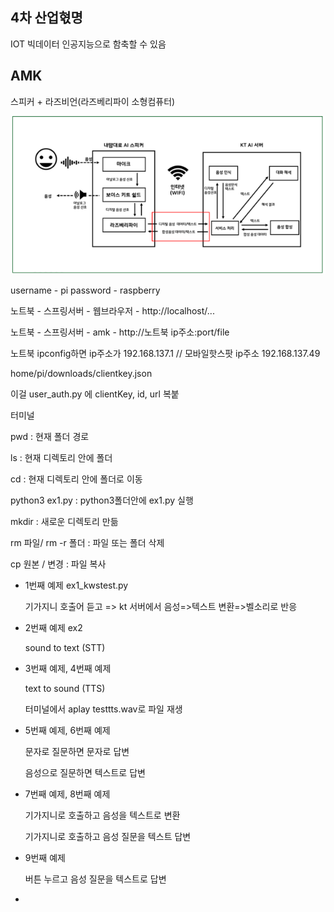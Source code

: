 ## 4차 산업혃명

IOT 빅데이터 인공지능으로 함축할 수 있음



## AMK

스피커 + 라즈비언(라즈베리파이 소형컴퓨터)

![image-20210923093034831](../md-images/image-20210923093034831.png)

username - pi  password - raspberry



노트북 - 스프링서버 - 웹브라우저 - http://localhost/...

노트북 - 스프링서버 - amk - http://노트북 ip주소:port/file



노트북 ipconfig하면 ip주소가 192.168.137.1 // 모바일핫스팟 ip주소 192.168.137.49



home/pi/downloads/clientkey.json

이걸 user_auth.py 에 clientKey, id, url 복붙



터미널

pwd : 현재 폴더 경로

ls : 현재 디렉토리 안에 폴더

cd : 현재 디렉토리 안에 폴더로 이동

python3 ex1.py : python3폴더안에 ex1.py 실행

mkdir : 새로운 디렉토리 만듦

rm 파일/ rm -r 폴더 : 파일 또는 폴더 삭제

cp 원본 / 변경 : 파일 복사

* 1번째 예제 ex1_kwstest.py

  기가지니 호출어 듣고 => kt 서버에서 음성=>텍스트 변환=>벨소리로 반응

* 2번째 예제 ex2

  sound to text (STT)

* 3번째 예제, 4번째 예제

  text to sound (TTS)

  터미널에서 aplay testtts.wav로 파일 재생

* 5번째 예제, 6번째 예제

  문자로 질문하면 문자로 답변

  음성으로 질문하면 텍스트로 답변

* 7번째 예제, 8번째 예제

  기가지니로 호출하고 음성을 텍스트로 변환

  기가지니로 호출하고 음성 질문을 텍스트 답변

* 9번째 예제

  버튼 누르고 음성 질문을 텍스트로 답변



* 